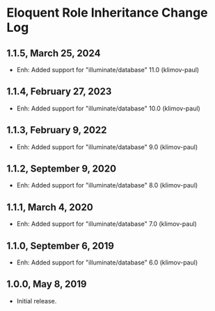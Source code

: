 Eloquent Role Inheritance Change Log
====================================

1.1.5, March 25, 2024
---------------------

- Enh: Added support for "illuminate/database" 11.0 (klimov-paul)


1.1.4, February 27, 2023
------------------------

- Enh: Added support for "illuminate/database" 10.0 (klimov-paul)


1.1.3, February 9, 2022
-----------------------

- Enh: Added support for "illuminate/database" 9.0 (klimov-paul)


1.1.2, September 9, 2020
------------------------

- Enh: Added support for "illuminate/database" 8.0 (klimov-paul)


1.1.1, March 4, 2020
--------------------

- Enh: Added support for "illuminate/database" 7.0 (klimov-paul)


1.1.0, September 6, 2019
------------------------

- Enh: Added support for "illuminate/database" 6.0 (klimov-paul)


1.0.0, May 8, 2019
------------------

- Initial release.
